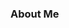 ### About Me

<!--
**Rohan287/Rohan287** is a ✨ _special_ ✨ repository because its `README.md` (this file) appears on your GitHub profile.>

- I am into vWii and Wii U homebrewing
- I can code PPTOS 
- I can code C, HTML, CSS, Python, VBA and some batch.
